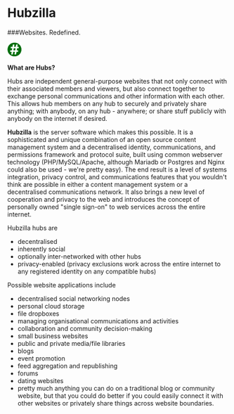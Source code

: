 
Hubzilla
========

###Websites. Redefined.


![Hubzilla](images/ghash-32.png)

**What are Hubs?**

Hubs are independent general-purpose websites that not only connect with their associated members and viewers, but also connect together to exchange personal communications and other information with each other.  
This allows hub members on any hub to securely and privately share anything; with anybody, on any hub - anywhere; or share stuff publicly with anybody on the internet if desired. 

**Hubzilla** is the server software which makes this possible. It is a sophisticated and unique combination of an open source content management system and a decentralised identity, communications, and permissions framework and protocol suite, built using common webserver technology (PHP/MySQL/Apache, although Mariadb or Postgres and Nginx could also be used - we're pretty easy). The end result is a level of systems integration, privacy control, and communications features that you wouldn't think are possible in either a content management system or a decentralised communications network. It also brings a new level of cooperation and privacy to the web and introduces the concept of personally owned "single sign-on" to web services across the entire internet. 

Hubzilla hubs are

* decentralised
* inherently social
* optionally inter-networked with other hubs
* privacy-enabled (privacy exclusions work across the entire internet to any registered identity on any compatible hubs)

Possible website applications include

* decentralised social networking nodes
* personal cloud storage
* file dropboxes
* managing organisational communications and activities
* collaboration and community decision-making
* small business websites
* public and private media/file libraries
* blogs
* event promotion
* feed aggregation and republishing
* forums
* dating websites
* pretty much anything you can do on a traditional blog or community website, but that you could do better if you could easily connect it with other websites or privately share things across website boundaries. 

